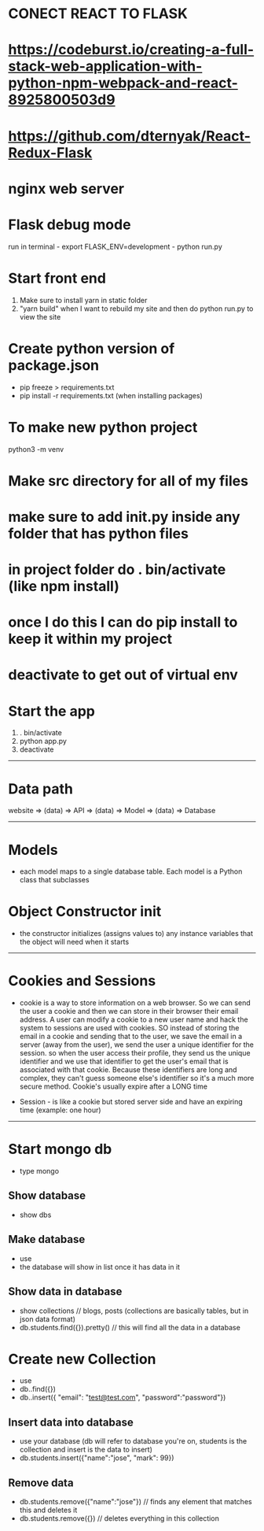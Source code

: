 # CONECT REACT TO FLASK
# https://codeburst.io/creating-a-full-stack-web-application-with-python-npm-webpack-and-react-8925800503d9
# https://github.com/dternyak/React-Redux-Flask

# nginx web server

# Flask debug mode
run in terminal - export FLASK_ENV=development
                - python run.py


# Start front end
1. Make sure to install yarn in static folder
2. "yarn build" when I want to rebuild my site and then do python run.py to view the site

# Create python version of package.json
- pip freeze > requirements.txt
- pip install -r requirements.txt (when installing packages)

# To make new python project
python3 -m venv <project-name>

# Make src directory for all of my files
# make sure to add __init__.py inside any folder that has python files
# in project folder do . bin/activate (like npm install)
# once I do this I can do pip install <module> to keep it within my project
# deactivate to get out of virtual env

# Start the app
1. . bin/activate
2. python app.py
3. deactivate
_____________________________________________________________
# Data path
website => (data) => API => (data) => Model => (data) => Database
_____________________________________________________________
# Models
- each model maps to a single database table. Each model is a Python class that subclasses

# Object Constructor __init__
  - the constructor initializes (assigns values to) any instance variables that the object will need when it starts
______________________________________________________________

# Cookies and Sessions
- cookie is a way to store information on a web browser. So we can send the user a cookie and then we can store in their browser their email address. A user can modify a cookie to a new user name and hack the system to sessions are used with cookies. SO instead of storing the email in a cookie and sending that to the user, we save the email in a server (away from the user), we send the user a unique identifier for the session. so when the user access their profile, they send us the unique identifier and we use that identifier to get the user's email that is associated with that cookie. Because these identifiers are long and complex, they can't guess someone else's identifier so it's a much more secure method. Cookie's usually expire after a LONG time

- Session - is like a cookie but stored server side and have an expiring time (example: one hour)
______________________________________________________________
# Start mongo db
- type mongo

## Show database
- show dbs

## Make database
- use <database name>
- the database will show in list once it has data in it

## Show data in database
- show collections // blogs, posts (collections are basically tables, but in json data format)
- db.students.find({}).pretty() // this will find all the data in a database

# Create new Collection
- use <database name>
- db.<new collection name>.find({})
- db.<new collection name>.insert({ "email": "test@test.com", "password":"password"})

## Insert data into database
- use your database (db will refer to database you're on, students is the collection and insert is the data to insert)
- db.students.insert({"name":"jose", "mark": 99})

## Remove data
- db.students.remove({"name":"jose"}) // finds any element that matches this and deletes it
- db.students.remove({}) // deletes everything in this collection
